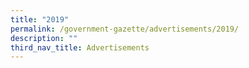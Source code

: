 ```yaml
---
title: "2019"
permalink: /government-gazette/advertisements/2019/
description: ""
third_nav_title: Advertisements
---
```

